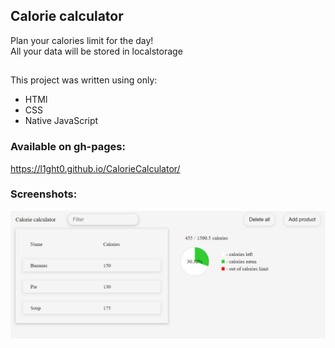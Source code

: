 ## Calorie calculator

Plan your calories limit for the day!
\
All your data will be stored in localstorage

##

This project was written using only:

- HTMl
- CSS
- Native JavaScript

### Available on gh-pages:

https://l1ght0.github.io/CalorieCalculator/

### Screenshots:

![guess the number](/src/assets/screenshots/CalorieCalculator.png)
